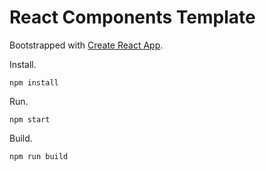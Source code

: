 # React Components Template

Bootstrapped with [Create React App](https://github.com/facebook/create-react-app).

Install.
```
npm install
```

Run.
```
npm start
```

Build.
```
npm run build
```
